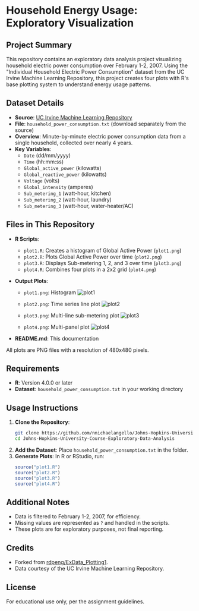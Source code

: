 # Household Energy Usage: Exploratory Visualization

## Project Summary
This repository contains an exploratory data analysis project visualizing household electric power consumption over February 1-2, 2007. Using the "Individual Household Electric Power Consumption" dataset from the UC Irvine Machine Learning Repository, this project creates four plots with R's base plotting system to understand energy usage patterns.

## Dataset Details
- **Source**: [UC Irvine Machine Learning Repository](https://archive.ics.uci.edu/ml/datasets/Individual+household+electric+power+consumption)
- **File**: `household_power_consumption.txt` (download separately from the source)
- **Overview**: Minute-by-minute electric power consumption data from a single household, collected over nearly 4 years.
- **Key Variables**:
  - `Date` (dd/mm/yyyy)
  - `Time` (hh:mm:ss)
  - `Global_active_power` (kilowatts)
  - `Global_reactive_power` (kilowatts)
  - `Voltage` (volts)
  - `Global_intensity` (amperes)
  - `Sub_metering_1` (watt-hour, kitchen)
  - `Sub_metering_2` (watt-hour, laundry)
  - `Sub_metering_3` (watt-hour, water-heater/AC)

## Files in This Repository
- **R Scripts**:
  - `plot1.R`: Creates a histogram of Global Active Power (`plot1.png`)
  - `plot2.R`: Plots Global Active Power over time (`plot2.png`)
  - `plot3.R`: Displays Sub-metering 1, 2, and 3 over time (`plot3.png`)
  - `plot4.R`: Combines four plots in a 2x2 grid (`plot4.png`)
- **Output Plots**:
  - `plot1.png`: Histogram
    ![plot1](https://github.com/user-attachments/assets/f97d0af9-bcaf-4860-9941-1eac609c82a3)

  - `plot2.png`: Time series line plot
    ![plot2](https://github.com/user-attachments/assets/154a3854-ce4d-4361-947f-168c9f2cfba3)

  - `plot3.png`: Multi-line sub-metering plot
    ![plot3](https://github.com/user-attachments/assets/611b0c82-e119-424c-a3c2-e2b0c24219ed)

  - `plot4.png`: Multi-panel plot
    ![plot4](https://github.com/user-attachments/assets/09830314-3cf8-4c5b-8933-f114378c3711)

- **README.md**: This documentation

All plots are PNG files with a resolution of 480x480 pixels.

## Requirements
- **R**: Version 4.0.0 or later
- **Dataset**: `household_power_consumption.txt` in your working directory

## Usage Instructions
1. **Clone the Repository**:
   ```bash
   git clone https://github.com/nnichaelangello/Johns-Hopkins-University-Course-Exploratory-Data-Analysis.git
   cd Johns-Hopkins-University-Course-Exploratory-Data-Analysis
   ```
2. **Add the Dataset**: Place `household_power_consumption.txt` in the folder.
3. **Generate Plots**:
   In R or RStudio, run:
   ```R
   source("plot1.R")
   source("plot2.R")
   source("plot3.R")
   source("plot4.R")
   ```

## Additional Notes
- Data is filtered to February 1-2, 2007, for efficiency.
- Missing values are represented as `?` and handled in the scripts.
- These plots are for exploratory purposes, not final reporting.

## Credits
- Forked from [rdpeng/ExData_Plotting1](https://github.com/rdpeng/ExData_Plotting1).
- Data courtesy of the UC Irvine Machine Learning Repository.

## License
For educational use only, per the assignment guidelines.
```
